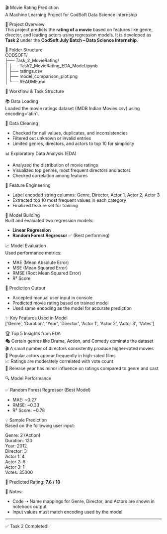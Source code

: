 🎬 Movie Rating Prediction  
A Machine Learning Project for CodSoft Data Science Internship

📌 Project Overview  
This project predicts the **rating of a movie** based on features like genre, director, and leading actors using regression models. It is developed as **Task 2** under the **CodSoft July Batch – Data Science Internship**.

📁 Folder Structure  
CODSOFT/  
├── Task_2_MovieRating/  
│   ├── Task2_MovieRating_EDA_Model.ipynb  
│   ├── ratings.csv  
│   ├── model_comparison_plot.png   
│   └── README.md  

🧠 Workflow & Task Structure  

📚 Data Loading  
Loaded the movie ratings dataset (IMDB Indian Movies.csv) using encoding='atin1.

🧹 Data Cleaning  
- Checked for null values, duplicates, and inconsistencies  
- Filtered out unknown or invalid entries  
- Limited genres, directors, and actors to top 10 for simplicity  

📊 Exploratory Data Analysis (EDA)  
- Analyzed the distribution of movie ratings  
- Visualized top genres, most frequent directors and actors  
- Checked correlation among features  

🧪 Feature Engineering  
- Label encoded string columns: Genre, Director, Actor 1, Actor 2, Actor 3  
- Extracted top 10 most frequent values in each category  
- Finalized feature set for training  

🤖 Model Building  
Built and evaluated two regression models:  
- **Linear Regression**  
- **Random Forest Regressor** ✅ (Best performing)

📈 Model Evaluation  
Used performance metrics:
- MAE (Mean Absolute Error)  
- MSE (Mean Squared Error)  
- RMSE (Root Mean Squared Error)  
- R² Score

🧮 Prediction Output  
- Accepted manual user input in console  
- Predicted movie rating based on trained model  
- Used same encoding as the model for accurate prediction

✨ Key Features Used in Model  
['Genre', 'Duration', 'Year', 'Director', 'Actor 1', 'Actor 2', 'Actor 3', 'Votes']

🏆 Top 5 Insights from EDA  
🎭 Certain genres like Drama, Action, and Comedy dominate the dataset  
🎬 A small number of directors consistently produce higher-rated movies  
🎤 Popular actors appear frequently in high-rated films  
📈 Ratings are moderately correlated with vote count  
📅 Release year has minor influence on ratings compared to genre and cast

🔍 Model Performance  

✅ Random Forest Regressor (Best Model)  
- MAE: ~0.27  
- RMSE: ~0.33  
- R² Score: ~0.78  

💡 Sample Prediction  
Based on the following user input:  

Genre: 2 (Action)  
Duration: 120  
Year: 2012  
Director: 3  
Actor 1: 4  
Actor 2: 6  
Actor 3: 1  
Votes: 35000  

🎯 Predicted Rating: **7.6 / 10**

📌 Notes:  
- Code ➝ Name mappings for Genre, Director, and Actors are shown in notebook output  
- Input values must match encoding used by the model  

---

✅ Task 2 Completed!
